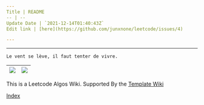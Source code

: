 ```yaml
---
Title | README
-- | --
Update Date | `2021-12-14T01:40:43Z`
Edit link | [here](https://github.com/junxnone/leetcode/issues/4)

---
```

---
`Le vent se lève, ‌‍‍‌‍​‌‌‍​‍‌‌‌‌​‌‌‍‍‍​‌‍‍‍‍​‌‍‍‍‍​‌‍‍‌‍​‌‌‍​‍‍‌‌‌​‌‌‍‍‍​‌‌‌‍‍​‌‍‍‍‍​‌‍‍‌‍​‌‌‍​‌‌‌‌‍​‌‌‍‌​‍‌‌‌‌​‍‍‍‍‍​‍‍‍​‍‌​‌​‌‌‌​‌‌‌‌​‌‌‍il faut tenter de vivre.`


[![](https://img.shields.io/badge/%2B-Create%20New%20Item-brightgreen)](https://github.com/junxnone/leetcode/issues/new) | [![](https://img.shields.io/badge/%2B-Edit%20Sidebar-brightgreen)](https://github.com/junxnone/leetcode/issues/3)
-- | --

This is a Leetcode Algos Wiki. Supported By the [Template Wiki](https://junxnone.github.io/twiki/#/)





[Index](_sidebar.md ':include')
